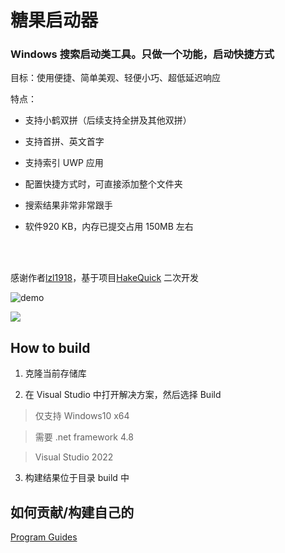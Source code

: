 # 糖果启动器

### Windows 搜索启动类工具。只做一个功能，启动快捷方式

目标：使用便捷、简单美观、轻便小巧、超低延迟响应

特点：

- 支持小鹤双拼（后续支持全拼及其他双拼）

- 支持首拼、英文首字

- 支持索引 UWP 应用

- 配置快捷方式时，可直接添加整个文件夹

- 搜索结果非常非常跟手

- 软件920 KB，内存已提交占用 150MB 左右

<br>

<br>

感谢作者[lzl1918](https://github.com/lzl1918)，基于项目[HakeQuick](https://github.com/lzl1918/HakeQuick) 二次开发

![demo](https://raw.githubusercontent.com/lzl1918/HakeQuick/master/docs/sample.gif)

<img src="https://profile-counter.glitch.me/candylauncher/count.svg" />

## How to build
1. 克隆当前存储库

2. 在 Visual Studio 中打开解决方案，然后选择 Build
> 仅支持 Windows10 x64

> 需要 .net framework 4.8

> Visual Studio 2022

3. 构建结果位于目录 build 中

## 如何贡献/构建自己的
[Program Guides](https://github.com/lzl1918/HakeQuick/tree/master/docs/index.md)
